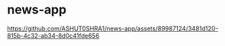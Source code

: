 # news-app

https://github.com/ASHUT0SHRA1/news-app/assets/89987124/3481d120-815b-4c32-ab34-8d0c41fde656

